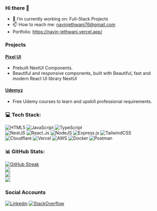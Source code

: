 ### Hi there 👋

- 🔭 I’m currently working on: Full-Stack Projects
- 📫 How to reach me: navinjethwani76@gmail.com
- Portfolio: https://navin-jethwani.vercel.app/

### Projects

#### <a href="https://pixel-ui-app.vercel.app/">Pixel UI</a>
  - Prebuilt NextUI Components.
  - Beautiful and responsive components, built with Beautiful, fast and modern React UI library NextUI

#### <a href="https://udemyz.vercel.app/">Udemyz</a>
  - Free Udemy courses to learn and upskill professional requirements.

### 💻 Tech Stack:
![HTML5](https://img.shields.io/badge/html5-%23E34F26.svg?style=for-the-badge&logo=html5&logoColor=white) ![JavaScript](https://img.shields.io/badge/javascript-%23323330.svg?style=for-the-badge&logo=javascript&logoColor=%23F7DF1E) ![TypeScript](https://img.shields.io/badge/typescript-%23007ACC.svg?style=for-the-badge&logo=typescript&logoColor=white)
<br />
![NestJS](https://img.shields.io/badge/nestjs-%23E0234E.svg?style=for-the-badge&logo=nestjs&logoColor=white) ![React.Js](https://img.shields.io/badge/react-%2320232a.svg?style=for-the-badge&logo=react&logoColor=%2361DAFB) ![NodeJS](https://img.shields.io/badge/node.js-6DA55F?style=for-the-badge&logo=node.js&logoColor=white) ![Express.js](https://img.shields.io/badge/express.js-%23404d59.svg?style=for-the-badge&logo=express&logoColor=%2361DAFB) ![TailwindCSS](https://img.shields.io/badge/tailwindcss-%2338B2AC.svg?style=for-the-badge&logo=tailwind-css&logoColor=white)
<br />
![Cloudflare](https://img.shields.io/badge/Cloudflare-F38020?style=for-the-badge&logo=Cloudflare&logoColor=white) ![Vercel](https://img.shields.io/badge/vercel-%23000000.svg?style=for-the-badge&logo=vercel&logoColor=white) ![AWS](https://img.shields.io/badge/AWS-%23FF9900.svg?style=for-the-badge&logo=amazon-aws&logoColor=white) ![Docker](https://img.shields.io/badge/docker-%230db7ed.svg?style=for-the-badge&logo=docker&logoColor=white) ![Postman](https://img.shields.io/badge/Postman-FF6C37?style=for-the-badge&logo=postman&logoColor=white)

### 📊 GitHub Stats:
[![GitHub Streak](https://github-readme-streak-stats.herokuapp.com?user=Navin-Jethwani-76&theme=tokyonight&hide_border=true&border_radius=5)](https://git.io/streak-stats)
<br/>
![](https://github-readme-stats.vercel.app/api?username=Navin-Jethwani-76&theme=tokyonight&hide_border=true&include_all_commits=true&count_private=true&show_icons=true)
<br/>
![](https://github-readme-stats.vercel.app/api/top-langs/?username=Navin-Jethwani-76&theme=tokyonight&hide_border=true&include_all_commits=true&count_private=true&layout=compact)
<br />
[![](https://visitcount.itsvg.in/api?id=Navin-Jethwani-76&label=Profile%20Views&color=1&icon=6&pretty=true)](https://visitcount.itsvg.in)

### Social Accounts
[![Linkedin](https://img.shields.io/badge/LinkedIn-0077B5?style=for-the-badge&logo=linkedin&logoColor=white)](https://www.linkedin.com/in/navin-jethwani)
[![StackOverflow](https://img.shields.io/badge/Stack_Overflow-FE7A16?style=for-the-badge&logo=stack-overflow&logoColor=white)](https://stackoverflow.com/users/18050196/navin-jethwani)
<br />

